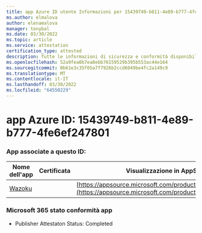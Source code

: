 ```yaml
---
title: app Azure ID utente Informazioni per 15439749-b811-4e89-b777-4fe6ef247801
ms.author: elmalova
author: elenamalova
manager: tonybal
ms.date: 03/30/2022
ms.topic: article
ms.service: attestation
certification_type: attested
description: Tutte le informazioni di sicurezza e conformità disponibili per 15439749-b811-4e89-b777-4fe6ef247801.
ms.openlocfilehash: 52a9fea0b7ea8ebb76159529b395b553ac44e164
ms.sourcegitcommit: 0b61e3c35f05a7f7926b2ccd6049be4fc2a149c9
ms.translationtype: MT
ms.contentlocale: it-IT
ms.lasthandoff: 03/30/2022
ms.locfileid: "64550229"
---
```

# <a name="azure-app-id-15439749-b811-4e89-b777-4fe6ef247801"></a>app Azure ID: 15439749-b811-4e89-b777-4fe6ef247801


### <a name="apps-associated-with-this-id"></a>App associate a questo ID:
| **Nome dell'app** | **Certificata** | **Visualizzazione in AppSource** |
|--------------|---------------|-----------------------|
| [Wazoku](../forward/WA200003384.md) |  | [https://appsource.microsoft.com/product/office/WA200003384](https://appsource.microsoft.com/product/office/WA200003384) |

### <a name="microsoft-365-app-compliance-status"></a>Microsoft 365 stato conformità app
- Publisher Attestaton Status: Completed
